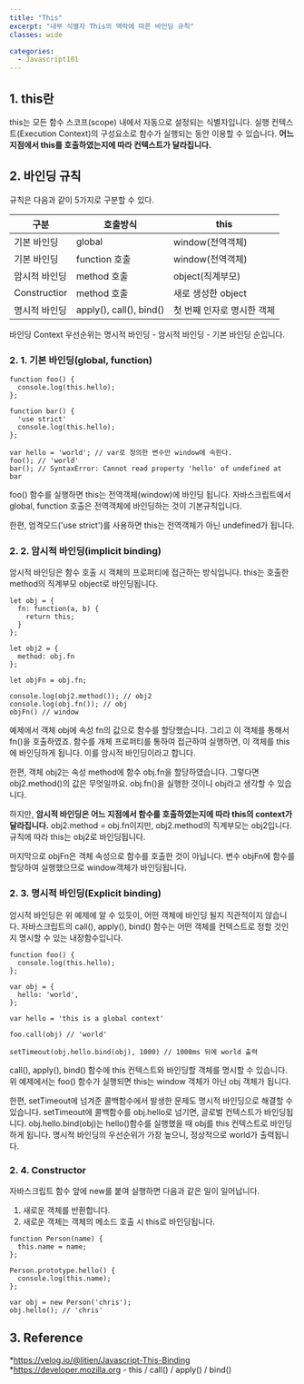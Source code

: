 ```yaml
---
title: "This"
excerpt: "내부 식별자 This의 맥락에 따른 바인딩 규칙"
classes: wide

categories:
  - Javascript101
---
```


## 1. this란
this는 모든 함수 스코프(scope) 내에서 자동으로 설정되는 식별자입니다. 실행 컨텍스트(Execution Context)의 구성요소로 함수가 실행되는 동안 이용할 수 있습니다. **어느 지점에서 this를 호출하였는지에 따라 컨텍스트가 달라집니다.**

## 2. 바인딩 규칙
규칙은 다음과 같이 5가지로 구분할 수 있다.

|       구분      |          호출방식            |   this        |  
|-----------------|------------------------|--------------|
|기본 바인딩        |global                  |window(전역객체)|
|기본 바인딩        |function 호출            | window(전역객체)|
|암시적 바인딩      |method 호출              |object(직계부모)|
|Constructior    |       method 호출       | 새로 생성한 object|
|명시적 바인딩      | apply(), call(), bind()|첫 번째 인자로 명시한 객체|

바인딩 Context 우선순위는 명시적 바인딩 - 암시적 바인딩 - 기본 바인딩 순입니다.

### 2. 1. 기본 바인딩(global, function)
````
function foo() {
  console.log(this.hello);
};

function bar() {
  'use strict'
  console.log(this.hello);
};

var hello = 'world'; // var로 정의한 변수만 window에 속한다.
foo(); // 'world'
bar(); // SyntaxError: Cannot read property 'hello' of undefined at bar
````
foo() 함수를 실행하면 this는 전역객체(window)에 바인딩 됩니다. 자바스크립트에서 global, function 호출은 전역객체에 바인딩하는 것이 기본규칙입니다.

한편, 엄격모드('use strict')를 사용하면 this는 전역객체가 아닌 undefined가 됩니다.

### 2. 2. 암시적 바인딩(implicit binding)
암시적 바인딩은 함수 호출 시 객체의 프로퍼티에 접근하는 방식입니다. this는 호출한 method의 직계부모 object로 바인딩됩니다.

````
let obj = {
  fn: function(a, b) {
    return this;
  }
};

let obj2 = {
  method: obj.fn
};

let objFn = obj.fn;

console.log(obj2.method()); // obj2
console.log(obj.fn()); // obj
objFn() // window
````

예제에서 객체 obj에 속성 fn의 값으로 함수를 할당했습니다. 그리고 이 객체를 통해서 fn()을 호출하였죠. 함수를 개체 프로퍼티를 통하여 접근하여 실행하면, 이 객체를 this에 바인딩하게 됩니다. 이를 암시적 바인딩이라고 합니다.

한편, 객체 obj2는 속성 method에 함수 obj.fn을 할당하였습니다. 그렇다면 obj2.method()의 값은 무엇일까요. obj.fn()을 실행한 것이니 obj라고 생각할 수 있습니다.

하지만, **암시적 바인딩은 어느 지점에서 함수를 호출하였는지에 따라 this의 context가 달라집니다.**  obj2.method = obj.fn이지만, obj2.method의 직계부모는 obj2입니다. 규칙에 따라 this는 obj2로 바인딩됩니다.

마지막으로 objFn은 객체 속성으로 함수를 호출한 것이 아닙니다. 변수 objFn에 함수를 할당하여 실행했으므로 window객체가 바인딩됩니다.

### 2. 3. 명시적 바인딩(Explicit binding)
암시적 바인딩은 위 예제에 알 수 있듯이, 어떤 객체에 바인딩 될지 직관적이지 않습니다. 자바스크립트의 call(), apply(), bind() 함수는 어떤 객체를 컨텍스트로 정할 것인지 명시할 수 있는 내장함수입니다.

````
function foo() {
  console.log(this.hello);
};

var obj = {
  hello: 'world',
};

var hello = 'this is a global context'

foo.call(obj) // 'world'

setTimeout(obj.hello.bind(obj), 1000) // 1000ms 뒤에 world 출력
````

call(), apply(), bind() 함수에 this 컨텍스트와 바인딩할 객체를 명시할 수 있습니다. 위 예제에서는 foo() 함수가 실행되면 this는 window 객체가 아닌 obj 객체가 됩니다.

한편, setTimeout에 넘겨준 콜백함수에서 발생한 문제도 명시적 바인딩으로 해결할 수 있습니다. setTimeout에 콜백함수를 obj.hello로 넘기면, 글로벌 컨텍스트가 바인딩됩니다. obj.hello.bind(obj)는 hello()함수를 실행했을 때 obj를 this 컨텍스트로 바인딩하게 됩니다. 명시적 바인딩의 우선순위가 가장 높으니, 정상적으로 world가 출력됩니다.

### 2. 4. Constructor
자바스크립트 함수 앞에 new를 붙여 실행하면 다음과 같은 일이 일어납니다.

1. 새로운 객체를 반환합니다.
2. 새로운 객체는 객체의 메소드 호출 시 this로 바인딩됩니다.

````
function Person(name) {
  this.name = name;
};

Person.prototype.hello() {
  console.log(this.name);
};

var obj = new Person('chris');
obj.hello(); // 'chris'
````

## 3. Reference
*https://velog.io/@litien/Javascript-This-Binding    
*https://developer.mozilla.org - this / call() / apply() / bind()
